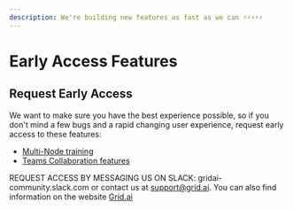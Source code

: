 ```yaml
---
description: We're building new features as fast as we can ⚡⚡⚡⚡⚡
---
```


# Early Access Features

## Request Early Access

We want to make sure you have the best experience possible, so if you don't mind a few bugs and a rapid changing user experience, request early access to these features:

* [Multi-Node training](multi-node.md)
* [Teams Collaboration features](teams-features.md)

REQUEST ACCESS BY MESSAGING US ON SLACK: gridai-community.slack.com or contact us at support@grid.ai. You can also find information on the website [Grid.ai](https://github.com/gridai/grid-docs/tree/5d7669a65fd41dafad13da2ac2f35a625960babf/platform/about-these-features/www.grid.ai)

